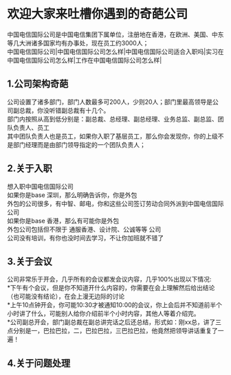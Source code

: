 # 欢迎大家来吐槽你遇到的奇葩公司

中国电信国际公司是中国电信集团下属单位，注册地在香港，在欧洲、美国、中东等几大洲诸多国家均有办事处，现在员工约3000人；   
中国电信国际公司|中国电信国际公司怎么样|中国电信国际公司适合入职吗|实习在中国电信国际公司怎么样|工作在中国电信国际公司怎么样|   

1.公司架构奇葩
---
公司设置了诸多部门，部门人数最多可200人，少则20人；部门里最高领导是公司副总裁，你没听错副总裁有十几个。  
部门内按照从高到低分别是：副总裁、总经理、副总经理、业务总监、副总监、团队负责人、员工  
其中团队负责人也是员工，如果你入职了基层员工，那么你会发现你，你的上级不是部门经理而是由部门领导指定的一个团队负责人；  

2.关于入职
---
想入职中国电信国际公司  
如果你是base 深圳，那么明确告诉你，你是外包  
外包的公司很多，有中智、邮电，你和这些公司签订劳动合同外派到中国电信国际公司  
如果你是base 香港，那么有可能你是外包  
外包公司包括但不限于 通服香港、设计院、公诚等等 公司  
公司没有培训，有你也没时间去学习，不让你加班就不错了  

3.关于会议
---
公司非常乐于开会，几乎所有的会议都发会议内容，几乎100%出现以下情况:  
*下午有个会议，但是你不知道开什么内容的，你需要在会上理解然后给出结论（也可能没有结论），在会上漫无边际的讨论  
*上午10点钟开会，你可能10:30才被通知10:00的会议，你上会后并不知道前半个小时讲了什么，可能别人给你介绍前半个小时内容，其他人等着介绍完。  
*公司副总开会，部门副总裁在副总讲完话之后还总结，形式如：刚xx总，讲了三点分别是一，巴拉巴拉，二，巴拉巴拉，三巴拉巴拉，他竟然把领导讲话重复了一遍！  

4.关于问题处理
---


